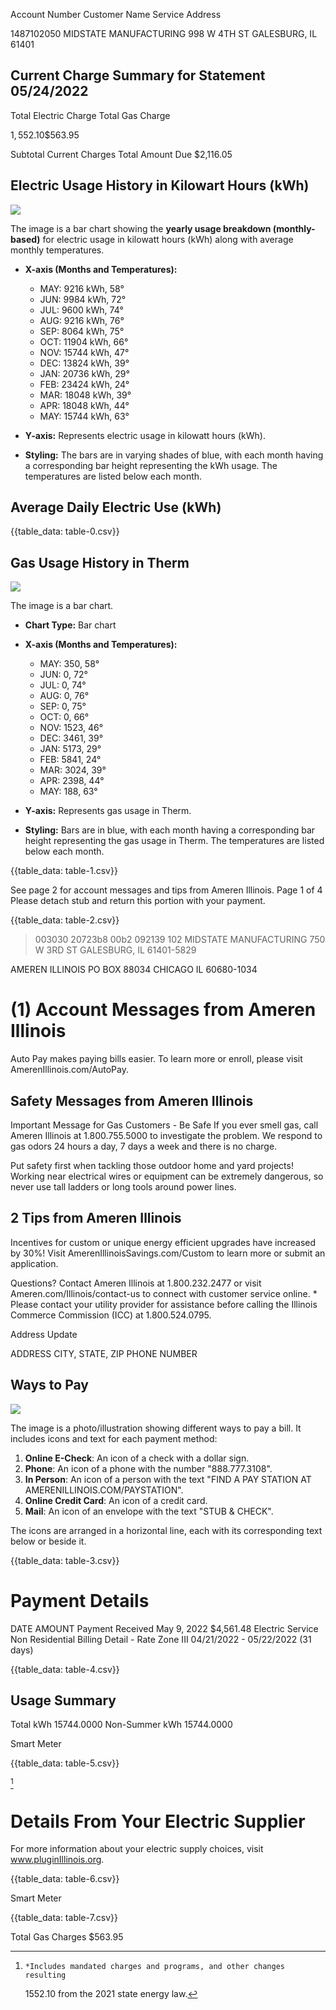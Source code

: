 Account Number Customer Name Service Address

1487102050
MIDSTATE MANUFACTURING
998 W 4TH ST
GALESBURG, IL 61401

## Current Charge Summary for Statement 05/24/2022

Total Electric Charge
Total Gas Charge

$1,552.10
\$563.95$

Subtotal Current Charges
Total Amount Due
$2,116.05

## Electric Usage History in Kilowart Hours (kWh)

![](images/img-0.jpeg)

The image is a bar chart showing the **yearly usage breakdown (monthly-based)** for electric usage in kilowatt hours (kWh) along with average monthly temperatures.

- **X-axis (Months and Temperatures):**
  - MAY: 9216 kWh, 58°
  - JUN: 9984 kWh, 72°
  - JUL: 9600 kWh, 74°
  - AUG: 9216 kWh, 76°
  - SEP: 8064 kWh, 75°
  - OCT: 11904 kWh, 66°
  - NOV: 15744 kWh, 47°
  - DEC: 13824 kWh, 39°
  - JAN: 20736 kWh, 29°
  - FEB: 23424 kWh, 24°
  - MAR: 18048 kWh, 39°
  - APR: 18048 kWh, 44°
  - MAY: 15744 kWh, 63°

- **Y-axis:** Represents electric usage in kilowatt hours (kWh).

- **Styling:** The bars are in varying shades of blue, with each month having a corresponding bar height representing the kWh usage. The temperatures are listed below each month.

## Average Daily Electric Use (kWh)

{{table_data: table-0.csv}}

## Gas Usage History in Therm

![](images/img-1.jpeg)

The image is a bar chart.

- **Chart Type:** Bar chart
- **X-axis (Months and Temperatures):**
  - MAY: 350, 58°
  - JUN: 0, 72°
  - JUL: 0, 74°
  - AUG: 0, 76°
  - SEP: 0, 75°
  - OCT: 0, 66°
  - NOV: 1523, 46°
  - DEC: 3461, 39°
  - JAN: 5173, 29°
  - FEB: 5841, 24°
  - MAR: 3024, 39°
  - APR: 2398, 44°
  - MAY: 188, 63°

- **Y-axis:** Represents gas usage in Therm.
- **Styling:** Bars are in blue, with each month having a corresponding bar height representing the gas usage in Therm. The temperatures are listed below each month.

{{table_data: table-1.csv}}

See page 2 for account messages and tips from Ameren Illinois.
Page 1 of 4
Please detach stub and return this portion with your payment.

{{table_data: table-2.csv}}

>003030 20723b8 00b2 092139 102
MIDSTATE MANUFACTURING
750 W 3RD ST
GALESBURG, IL 61401-5829

AMEREN ILLINOIS
PO BOX 88034
CHICAGO IL 60680-1034

# (1) Account Messages from Ameren Illinois 

Auto Pay makes paying bills easier. To learn more or enroll, please visit AmerenIllinois.com/AutoPay.

## Safety Messages from Ameren Illinois

Important Message for Gas Customers - Be Safe If you ever smell gas, call Ameren Illinois at 1.800.755.5000 to investigate the problem. We respond to gas odors 24 hours a day, 7 days a week and there is no charge.

Put safety first when tackling those outdoor home and yard projects! Working near electrical wires or equipment can be extremely dangerous, so never use tall ladders or long tools around power lines.

## 2 Tips from Ameren Illinois

Incentives for custom or unique energy efficient upgrades have increased by 30\%! Visit AmerenIllinoisSavings.com/Custom to learn more or submit an application.

Questions? Contact Ameren Illinois at 1.800.232.2477 or visit Ameren.com/Illinois/contact-us to connect with customer service online. * Please contact your utility provider for assistance before calling the Illinois Commerce Commission (ICC) at 1.800.524.0795.

Address Update

ADDRESS
CITY, STATE, ZIP
PHONE NUMBER

## Ways to Pay

![](images/img-2.jpeg)

The image is a photo/illustration showing different ways to pay a bill. It includes icons and text for each payment method:

1. **Online E-Check**: An icon of a check with a dollar sign.
2. **Phone**: An icon of a phone with the number "888.777.3108".
3. **In Person**: An icon of a person with the text "FIND A PAY STATION AT AMERENILLINOIS.COM/PAYSTATION".
4. **Online Credit Card**: An icon of a credit card.
5. **Mail**: An icon of an envelope with the text "STUB & CHECK". 

The icons are arranged in a horizontal line, each with its corresponding text below or beside it.

{{table_data: table-3.csv}}

# Payment Details 

DATE
AMOUNT
Payment Received
May 9, 2022
\$4,561.48
Electric Service Non Residential Billing Detail - Rate Zone III
04/21/2022 - 05/22/2022 (31 days)

{{table_data: table-4.csv}}

## Usage Summary

Total kWh
15744.0000 Non-Summer kWh
15744.0000

Smart Meter

{{table_data: table-5.csv}}

[^0]
[^0]:    *Includes mandated charges and programs, and other changes resulting
    $1552.10$ from the 2021 state energy law.

# Details From Your Electric Supplier 

For more information about your electric supply choices, visit www.pluginIllinois.org.

{{table_data: table-6.csv}}

Smart Meter

{{table_data: table-7.csv}}

Total Gas Charges $\$ 563.95$
